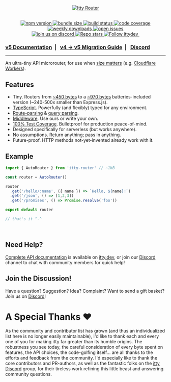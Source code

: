 <p align="center">
  <a href="https://itty.dev/itty-router">
     <img src="https://github.com/kwhitley/itty-router/assets/865416/319e4148-0a2d-4396-b18b-9e1cbb8e27b6" alt="Itty Router" />
  </a>
  <br /><br />
<p>

<p align="center">
  <a href="https://npmjs.com/package/itty-router" target="_blank">
    <img src="https://img.shields.io/npm/v/itty-router.svg?style=flat-square" alt="npm version" />
  </a>
  <a href="https://edge.bundlejs.com/?q=itty-router/Router" target="_blank">
    <img src="https://edge.bundlejs.com/?q=itty-router/Router&badge&badge-style=flat-square" alt="bundle size" />
  </a>
  <a href="https://github.com/kwhitley/itty-router/actions/workflows/verify.yml" target="_blank">
    <img src="https://img.shields.io/github/actions/workflow/status/kwhitley/itty-router/verify.yml?branch=v5.x&style=flat-square" alt="build status" />
  </a>
  <a href="https://coveralls.io/github/kwhitley/itty-router?branch=v5.x" target="_blank">
    <img src="https://img.shields.io/coveralls/github/kwhitley/itty-router/v5.x?style=flat-square" alt="code coverage" />
  </a>
  <a href="https://npmjs.com/package/itty-router" target="_blank">
    <img src="https://img.shields.io/npm/dw/itty-router?style=flat-square" alt="weekly downloads" />
  </a>
  <a href="https://github.com/kwhitley/itty-router/issues" target="_blank">
    <img src="https://img.shields.io/github/issues/kwhitley/itty-router?style=flat-square" alt="open issues" />
  </a>

  <br />

  <a href="https://discord.gg/53vyrZAu9u" target="_blank">
    <img src="https://img.shields.io/discord/832353585802903572?label=Discord&logo=Discord&style=flat-square&logoColor=fff" alt="join us on discord" />
  </a>
  <a href="https://github.com/kwhitley/itty-router" target="_blank">
    <img src="https://img.shields.io/github/stars/kwhitley/itty-router?style=social" alt="Repo stars" />
  </a>
  <a href="https://www.twitter.com/ittydev" target="_blank">
    <img src="https://img.shields.io/twitter/follow/ittydev.svg?style=social&label=Follow" alt="Follow ittydev" />
  </a>
  <a href="" target="_blank">
    <img src="" alt="" />
  </a>
</p>

###  [v5 Documentation](https://itty.dev/itty-router) &nbsp;| &nbsp; [v4 -> v5 Migration Guide](https://itty.dev/itty-router/migrations/v4-v5) &nbsp;| &nbsp; [Discord](https://discord.gg/53vyrZAu9u) 

---

An ultra-tiny API microrouter, for use when [size matters](https://github.com/TigersWay/cloudflare-playground) (e.g. [Cloudflare Workers](https://developers.cloudflare.com/workers/)).

## Features

- Tiny. Routers from [~450 bytes](https://itty.dev/itty-router/routers/ittyrouter) to a [~970 bytes](https://itty.dev/itty-router/routers/autorouter) batteries-included version (~240-500x smaller than Express.js).
- [TypeScript](https://itty.dev/itty-router/typescript). Powerfully (and flexibly) typed for any environment.
- [Route-parsing](https://itty.dev/itty-router/route-patterns) & [query parsing](https://itty.dev/itty-router/query-params).
- [Middleware](https://itty.dev/itty-router/middleware). Use ours or write your own.
- [100% Test Coverage](https://coveralls.io/github/kwhitley/itty-router?branch=v5.x). Bulletproof for production peace-of-mind.
- Designed specifically for serverless (but works anywhere).
- No assumptions. Return anything; pass in anything.
- Future-proof.  HTTP methods not-yet-invented already work with it.

## Example

```js
import { AutoRouter } from 'itty-router' // ~1kB

const router = AutoRouter()

router
  .get('/hello/:name', ({ name }) => `Hello, ${name}!`)
  .get('/json', () => [1,2,3])
  .get('/promises', () => Promise.resolve('foo'))

export default router

// that's it ^-^
```

<br />

## Need Help?
[Complete API documentation](https://itty.dev/itty-router) is available on [itty.dev](https://itty.dev/itty-router), or join our [Discord](https://discord.gg/53vyrZAu9u) channel to chat with community members for quick help!

## Join the Discussion!
Have a question? Suggestion? Idea? Complaint? Want to send a gift basket? Join us on [Discord](https://discord.gg/53vyrZAu9u)!

# A Special Thanks :heart:

As the community and contributor list has grown (and thus an individualized list here is no longer easily maintainable), I'd like to thank each and every one of you for making itty far greater than its humble origins.  The robustness you see today, the careful consideration of every byte spent on features, the API choices, the code-golfing itself... are all thanks to the efforts and feedback from the community.  I'd especially like to thank the core contributors and PR-authors, as well as the fantastic folks on the [itty Discord](https://discord.gg/53vyrZAu9u) group, for their tireless work refining this little beast and answering community questions.


